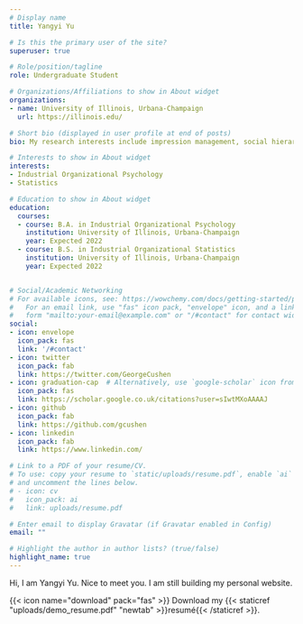 ```yaml
---
# Display name
title: Yangyi Yu

# Is this the primary user of the site?
superuser: true

# Role/position/tagline
role: Undergraduate Student 

# Organizations/Affiliations to show in About widget
organizations:
- name: University of Illinois, Urbana-Champaign
  url: https://illinois.edu/

# Short bio (displayed in user profile at end of posts)
bio: My research interests include impression management, social hierarchy, working motivation.

# Interests to show in About widget
interests:
- Industrial Organizational Psychology
- Statistics

# Education to show in About widget
education:
  courses:
  - course: B.A. in Industrial Organizational Psychology 
    institution: University of Illinois, Urbana-Champaign
    year: Expected 2022 
  - course: B.S. in Industrial Organizational Statistics
    institution: University of Illinois, Urbana-Champaign
    year: Expected 2022 


# Social/Academic Networking
# For available icons, see: https://wowchemy.com/docs/getting-started/page-builder/#icons
#   For an email link, use "fas" icon pack, "envelope" icon, and a link in the
#   form "mailto:your-email@example.com" or "/#contact" for contact widget.
social:
- icon: envelope
  icon_pack: fas
  link: '/#contact'
- icon: twitter
  icon_pack: fab
  link: https://twitter.com/GeorgeCushen
- icon: graduation-cap  # Alternatively, use `google-scholar` icon from `ai` icon pack
  icon_pack: fas
  link: https://scholar.google.co.uk/citations?user=sIwtMXoAAAAJ
- icon: github
  icon_pack: fab
  link: https://github.com/gcushen
- icon: linkedin
  icon_pack: fab
  link: https://www.linkedin.com/

# Link to a PDF of your resume/CV.
# To use: copy your resume to `static/uploads/resume.pdf`, enable `ai` icons in `params.toml`, 
# and uncomment the lines below.
# - icon: cv
#   icon_pack: ai
#   link: uploads/resume.pdf

# Enter email to display Gravatar (if Gravatar enabled in Config)
email: ""

# Highlight the author in author lists? (true/false)
highlight_name: true
---
```

Hi, I am Yangyi Yu. Nice to meet you. I am still building my personal website.

{{< icon name="download" pack="fas" >}} Download my {{< staticref "uploads/demo_resume.pdf" "newtab" >}}resumé{{< /staticref >}}.
